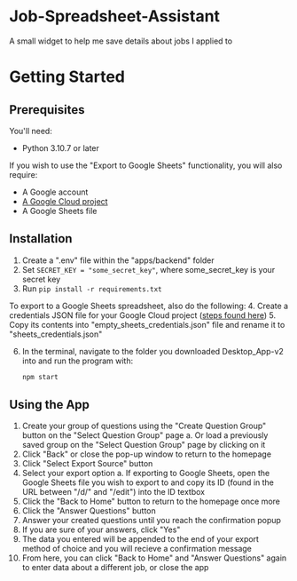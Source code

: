 # Job-Spreadsheet-Assistant
A small widget to help me save details about jobs I applied to

# Getting Started
## Prerequisites
You'll need:
- Python 3.10.7 or later

If you wish to use the "Export to Google Sheets" functionality, you will also require:
- A Google account
- [A Google Cloud project](https://developers.google.com/workspace/guides/create-project)
- A Google Sheets file

## Installation
1. Create a ".env" file within the "apps/backend" folder
2. Set `SECRET_KEY = "some_secret_key"`, where some_secret_key is your secret key
3. Run `pip install -r requirements.txt`

To export to a Google Sheets spreadsheet, also do the following:
4. Create a credentials JSON file for your Google Cloud project ([steps found here](https://developers.google.com/sheets/api/quickstart/python#authorize_credentials_for_a_desktop_application))
5. Copy its contents into "empty_sheets_credentials.json" file and rename it to "sheets_credentials.json"

6. In the terminal, navigate to the folder you downloaded Desktop_App-v2 into and run the program with:
   ```sh
   npm start
   ```
   
## Using the App
1. Create your group of questions using the "Create Question Group" button on the "Select Question Group" page
   a. Or load a previously saved group on the "Select Question Group" page by clicking on it
2. Click "Back" or close the pop-up window to return to the homepage
3. Click "Select Export Source" button
4. Select your export option
   a. If exporting to Google Sheets, open the Google Sheets file you wish to export to and copy its ID (found in the URL between "/d/" and "/edit") into the ID textbox
6. Click the "Back to Home" button to return to the homepage once more
7. Click the "Answer Questions" button
8. Answer your created questions until you reach the confirmation popup
9. If you are sure of your answers, click "Yes"
10. The data you entered will be appended to the end of your export method of choice and you will recieve a confirmation message
11. From here, you can click "Back to Home" and "Answer Questions" again to enter data about a different job, or close the app
